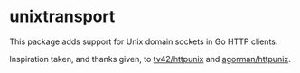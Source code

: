# unixtransport

This package adds support for Unix domain sockets in Go HTTP clients.

Inspiration taken, and thanks given, to
[tv42/httpunix](https://github.com/tv42/httpunix) and
[agorman/httpunix](https://github.com/agorman/httpunix).
